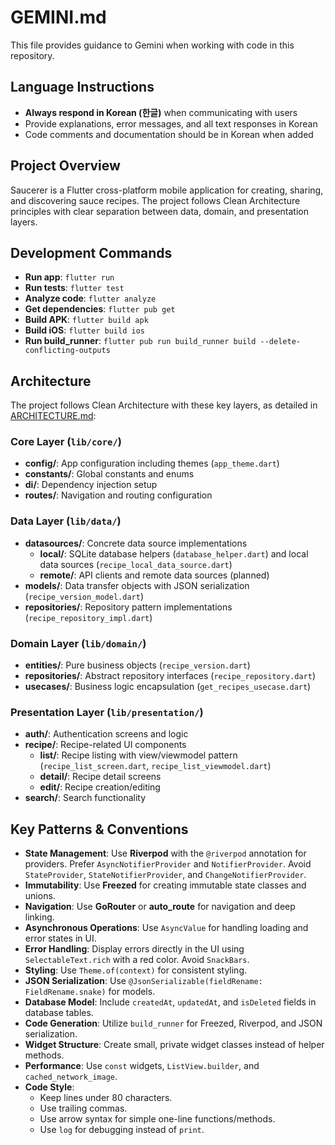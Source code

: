 # GEMINI.md

This file provides guidance to Gemini when working with code in this repository.

## Language Instructions

- **Always respond in Korean (한글)** when communicating with users
- Provide explanations, error messages, and all text responses in Korean
- Code comments and documentation should be in Korean when added

## Project Overview

Saucerer is a Flutter cross-platform mobile application for creating, sharing, and discovering sauce recipes. The project follows Clean Architecture principles with clear separation between data, domain, and presentation layers.

## Development Commands

- **Run app**: `flutter run`
- **Run tests**: `flutter test`
- **Analyze code**: `flutter analyze`
- **Get dependencies**: `flutter pub get`
- **Build APK**: `flutter build apk`
- **Build iOS**: `flutter build ios`
- **Run build_runner**: `flutter pub run build_runner build --delete-conflicting-outputs`

## Architecture

The project follows Clean Architecture with these key layers, as detailed in [ARCHITECTURE.md](./ARCHITECTURE.md):

### Core Layer (`lib/core/`)
- **config/**: App configuration including themes (`app_theme.dart`)
- **constants/**: Global constants and enums
- **di/**: Dependency injection setup
- **routes/**: Navigation and routing configuration

### Data Layer (`lib/data/`)
- **datasources/**: Concrete data source implementations
  - **local/**: SQLite database helpers (`database_helper.dart`) and local data sources (`recipe_local_data_source.dart`)
  - **remote/**: API clients and remote data sources (planned)
- **models/**: Data transfer objects with JSON serialization (`recipe_version_model.dart`)
- **repositories/**: Repository pattern implementations (`recipe_repository_impl.dart`)

### Domain Layer (`lib/domain/`)
- **entities/**: Pure business objects (`recipe_version.dart`)
- **repositories/**: Abstract repository interfaces (`recipe_repository.dart`)
- **usecases/**: Business logic encapsulation (`get_recipes_usecase.dart`)

### Presentation Layer (`lib/presentation/`)
- **auth/**: Authentication screens and logic
- **recipe/**: Recipe-related UI components
  - **list/**: Recipe listing with view/viewmodel pattern (`recipe_list_screen.dart`, `recipe_list_viewmodel.dart`)
  - **detail/**: Recipe detail screens
  - **edit/**: Recipe creation/editing
- **search/**: Search functionality

## Key Patterns & Conventions

- **State Management**: Use **Riverpod** with the `@riverpod` annotation for providers. Prefer `AsyncNotifierProvider` and `NotifierProvider`. Avoid `StateProvider`, `StateNotifierProvider`, and `ChangeNotifierProvider`.
- **Immutability**: Use **Freezed** for creating immutable state classes and unions.
- **Navigation**: Use **GoRouter** or **auto_route** for navigation and deep linking.
- **Asynchronous Operations**: Use `AsyncValue` for handling loading and error states in UI.
- **Error Handling**: Display errors directly in the UI using `SelectableText.rich` with a red color. Avoid `SnackBars`.
- **Styling**: Use `Theme.of(context)` for consistent styling.
- **JSON Serialization**: Use `@JsonSerializable(fieldRename: FieldRename.snake)` for models.
- **Database Model**: Include `createdAt`, `updatedAt`, and `isDeleted` fields in database tables.
- **Code Generation**: Utilize `build_runner` for Freezed, Riverpod, and JSON serialization.
- **Widget Structure**: Create small, private widget classes instead of helper methods.
- **Performance**: Use `const` widgets, `ListView.builder`, and `cached_network_image`.
- **Code Style**:
    - Keep lines under 80 characters.
    - Use trailing commas.
    - Use arrow syntax for simple one-line functions/methods.
    - Use `log` for debugging instead of `print`.
